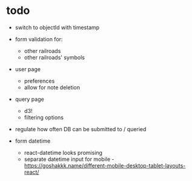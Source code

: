 # todo

- switch to objectId with timestamp

- form validation for:
	- other railroads
	- other railroads' symbols

- user page
	- preferences
	- allow for note deletion

- query page
	-	d3!
	- filtering options

- regulate how often DB can be submitted to / queried

- form datetime
	- react-datetime looks promising
	- separate datetime input for mobile - https://goshakkk.name/different-mobile-desktop-tablet-layouts-react/